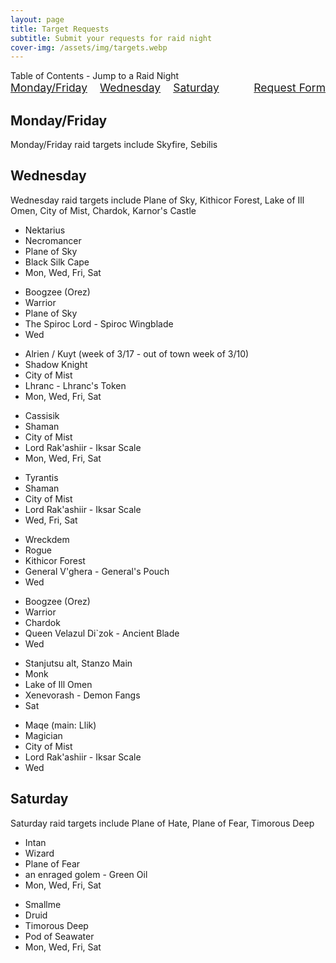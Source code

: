 ```yaml
---
layout: page
title: Target Requests
subtitle: Submit your requests for raid night
cover-img: /assets/img/targets.webp
---
```


<div class="toc-heading">Table of Contents - Jump to a Raid Night</div>
<div style="display: flex; justify-content: space-between; align-items: center; font-size: 1.25em; margin-bottom: 20px;">
  <div style="display: flex; gap: 20px; flex: 1;">
    <a href="#monday-friday">Monday/Friday</a>
    <a href="#wednesday">Wednesday</a>
    <a href="#saturday">Saturday</a>
  </div>
  <div style="margin-left: 20px;">
    <a href="https://docs.google.com/forms/d/e/1FAIpQLSfrdGZCRdUpdJ14DtRNTurlymNWYFvUbFBp0GvLOXvZb9JApA/viewform">Request Form</a>
  </div>
</div>

<h2 id="monday-friday">Monday/Friday</h2>
<p class="raid-description">Monday/Friday raid targets include Skyfire, Sebilis</p>
<div class="card-container">
</div>

<h2 id="wednesday">Wednesday</h2>
<p class="raid-description">Wednesday raid targets include Plane of Sky, Kithicor Forest, Lake of Ill Omen, City of Mist, Chardok, Karnor's Castle</p>
<div class="card-container">
  <div class="card necromancer">
    <ul>
      <li>Nektarius</li>
      <li>Necromancer</li>
      <li>Plane of Sky</li>
      <li>Black Silk Cape</li>
      <li>Mon, Wed, Fri, Sat</li>
    </ul>
  </div>
  <div class="card warrior">
    <ul>
      <li>Boogzee (Orez)</li>
      <li>Warrior</li>
      <li>Plane of Sky</li>
      <li>The Spiroc Lord - Spiroc Wingblade</li>
      <li>Wed</li>
    </ul>
  </div>
  <div class="card shadow-knight">
    <ul>
      <li>Alrien / Kuyt (week of 3/17 - out of town week of 3/10)</li>
      <li>Shadow Knight</li>
      <li>City of Mist</li>
      <li>Lhranc - Lhranc's Token</li>
      <li>Mon, Wed, Fri, Sat</li>
    </ul>
  </div>
  <div class="card shaman">
    <ul>
      <li>Cassisik </li>
      <li>Shaman</li>
      <li>City of Mist</li>
      <li>Lord Rak'ashiir - Iksar Scale</li>
      <li>Mon, Wed, Fri, Sat</li>
    </ul>
  </div>
  <div class="card shaman">
    <ul>
      <li>Tyrantis</li>
      <li>Shaman</li>
      <li>City of Mist</li>
      <li>Lord Rak'ashiir - Iksar Scale</li>
      <li>Wed, Fri, Sat</li>
    </ul>
  </div>
  <div class="card rogue">
    <ul>
      <li>Wreckdem</li>
      <li>Rogue</li>
      <li>Kithicor Forest</li>
      <li>General V'ghera - General's Pouch</li>
      <li>Wed</li>
    </ul>
  </div>
  <div class="card warrior">
    <ul>
      <li>Boogzee (Orez)</li>
      <li>Warrior</li>
      <li>Chardok</li>
      <li>Queen Velazul Di`zok - Ancient Blade</li>
      <li>Wed</li>
    </ul>
  </div>
  <div class="card monk">
    <ul>
      <li>Stanjutsu alt, Stanzo Main</li>
      <li>Monk</li>
      <li>Lake of Ill Omen</li>
      <li>Xenevorash - Demon Fangs</li>
      <li>Sat</li>
    </ul>
  </div>
  <div class="card magician">
    <ul>
      <li>Maqe (main: Llik)</li>
      <li>Magician</li>
      <li>City of Mist</li>
      <li>Lord Rak'ashiir - Iksar Scale</li>
      <li>Wed</li>
    </ul>
  </div>
</div>

<h2 id="saturday">Saturday</h2>
<p class="raid-description">Saturday raid targets include Plane of Hate, Plane of Fear, Timorous Deep</p>
<div class="card-container">
  <div class="card wizard">
    <ul>
      <li>Intan</li>
      <li>Wizard</li>
      <li>Plane of Fear</li>
      <li>an enraged golem - Green Oil</li>
      <li>Mon, Wed, Fri, Sat</li>
    </ul>
  </div>
  <div class="card druid">
    <ul>
      <li>Smallme</li>
      <li>Druid</li>
      <li>Timorous Deep</li>
      <li>Pod of Seawater</li>
      <li>Mon, Wed, Fri, Sat</li>
    </ul>
  </div>
</div>

